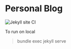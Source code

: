 # Personal Blog

![Jekyll site CI](https://github.com/hnhtag/personal-blog/workflows/Jekyll%20site%20CI/badge.svg?branch=master)

To run on local
> bundle exec jekyll serve
